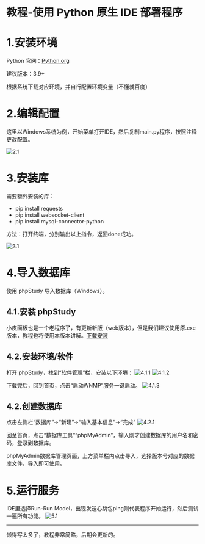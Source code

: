 # 教程-使用 Python 原生 IDE 部署程序

# 1.安装环境
Python 官网：[Python.org](https://www.python.org/)

建议版本：3.9+

根据系统下载对应环境，并自行配置环境变量（不懂就百度）

# 2.编辑配置
这里以Windows系统为例，开始菜单打开IDE，然后复制main.py程序，按照注释更改配置。

![2.1](https://fb-cdn.fanbook.mobi/fanbook/app/files/chatroom/image/ed5324d1f3a41fa6df2b6330ca44ae2f.png)

# 3.安装库
需要额外安装的库：
- pip install requests
- pip install websocket-client
- pip install mysql-connector-python

方法：打开终端，分别输出以上指令，返回done成功。

![3.1](https://fb-cdn.fanbook.mobi/fanbook/app/files/chatroom/image/98c8f3f6b0b8c61d57aa8ad6ef94ddde.png)

# 4.导入数据库
使用 phpStudy 导入数据库（Windows）。
## 4.1.安装 phpStudy
小皮面板也是一个老程序了，有更新新版（web版本），但是我们建议使用原.exe版本，教程也将使用本版本讲解。[下载安装](https://www.xp.cn/download.html)

## 4.2.安装环境/软件
打开 phpStudy，找到“软件管理”栏，安装以下环境：
![4.1.1](https://fb-cdn.fanbook.mobi/fanbook/app/files/chatroom/image/3fe5a99e3944b7e8e36723eaa3737950.png)
![4.1.2](https://fb-cdn.fanbook.mobi/fanbook/app/files/chatroom/image/5678c795686c97124263a99c932b5e69.png)

下载完后，回到首页，点击“启动WNMP”服务一键启动。
![4.1.3](https://fb-cdn.fanbook.mobi/fanbook/app/files/chatroom/image/ddf4ef8303827fbd3b503f2b09cf1e8d.png)

## 4.2.创建数据库
点击左侧栏“数据库”->“新建”->“输入基本信息”->“完成”
![4.2.1](https://fb-cdn.fanbook.mobi/fanbook/app/files/chatroom/image/caeb282d09b8e93c7dc6c6c774d491c8.png)

回至首页，点击“数据库工具”“phpMyAdmin”，输入刚才创建数据库的用户名和密码，登录到数据库。

phpMyAdmin数据库管理页面，上方菜单栏内点击导入，选择版本号对应的数据库文件，导入即可使用。



# 5.运行服务
IDE里选择Run-Run Model，出现发送心跳包ping则代表程序开始运行，然后测试一遍所有功能。
![5.1](https://fb-cdn.fanbook.mobi/fanbook/app/files/chatroom/image/f08d99c4067ca1bd0ac70d4230ad5f5e.png)

------------
懒得写太多了，教程非常简略，后期会更新的。

